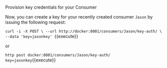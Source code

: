 Provision key credentials for your Consumer

Now, you can create a key for your recently created consumer `Jason` by
issuing the following request:

`curl -i -X POST \
  --url http://docker:8001/consumers/Jason/key-auth/ \
  --data 'key=jasonkey'
`{{execute}}

or 

`http post docker:8001/consumers/Jason/key-auth/ key=jasonkey`{{execute}}